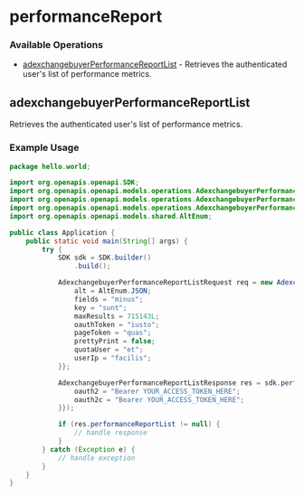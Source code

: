 # performanceReport

### Available Operations

* [adexchangebuyerPerformanceReportList](#adexchangebuyerperformancereportlist) - Retrieves the authenticated user's list of performance metrics.

## adexchangebuyerPerformanceReportList

Retrieves the authenticated user's list of performance metrics.

### Example Usage

```java
package hello.world;

import org.openapis.openapi.SDK;
import org.openapis.openapi.models.operations.AdexchangebuyerPerformanceReportListRequest;
import org.openapis.openapi.models.operations.AdexchangebuyerPerformanceReportListResponse;
import org.openapis.openapi.models.operations.AdexchangebuyerPerformanceReportListSecurity;
import org.openapis.openapi.models.shared.AltEnum;

public class Application {
    public static void main(String[] args) {
        try {
            SDK sdk = SDK.builder()
                .build();

            AdexchangebuyerPerformanceReportListRequest req = new AdexchangebuyerPerformanceReportListRequest("nesciunt", "quaerat", "itaque") {{
                alt = AltEnum.JSON;
                fields = "minus";
                key = "sunt";
                maxResults = 715143L;
                oauthToken = "iusto";
                pageToken = "quas";
                prettyPrint = false;
                quotaUser = "et";
                userIp = "facilis";
            }};            

            AdexchangebuyerPerformanceReportListResponse res = sdk.performanceReport.adexchangebuyerPerformanceReportList(req, new AdexchangebuyerPerformanceReportListSecurity("amet", "autem") {{
                oauth2 = "Bearer YOUR_ACCESS_TOKEN_HERE";
                oauth2c = "Bearer YOUR_ACCESS_TOKEN_HERE";
            }});

            if (res.performanceReportList != null) {
                // handle response
            }
        } catch (Exception e) {
            // handle exception
        }
    }
}
```
